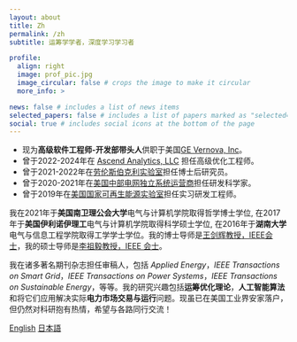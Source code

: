 ```yaml
---
layout: about
title: Zh
permalink: /zh
subtitle: 运筹学学者，深度学习学习者

profile:
  align: right
  image: prof_pic.jpg
  image_circular: false # crops the image to make it circular
  more_info: >

news: false # includes a list of news items
selected_papers: false # includes a list of papers marked as "selected={true}"
social: true # includes social icons at the bottom of the page
---
```


- 现为**高级软件工程师-开发部带头人**供职于美国[GE Vernova, Inc](https://www.gevernova.com/software/products/gridos/energy-markets-software)。
- 曾于2022-2024年在 [Ascend Analytics, LLC](https://www.ascendanalytics.com/) 担任高级优化工程师。
- 曾于2021-2022年在[劳伦斯伯克利实验室](https://emp.lbl.gov/)担任博士后研究员。
- 曾于2020-2021年在[美国中部电网独立系统运营商](https://www.misoenergy.org/)担任研发科学家。
- 曾于2019年在[美国国家可再生能源实验室](https://www.nrel.gov/grid/)担任实习研发工程师。

我在2021年于**美国南卫理公会大学**电气与计算机学院取得哲学博士学位, 在2017年于**美国伊利诺伊理工**电气与计算机学院取得科学硕士学位, 在2016年于**湖南大学**电气与信息工程学院取得工学学士学位。我的博士导师是[王剑辉教授，IEEE会士](https://sites.google.com/site/eejhwang/)，我的硕士导师是[李祖毅教授，IEEE 会士](https://person.zju.edu.cn/lizuyi)。

我在诸多著名期刊杂志担任审稿人，包括 *Applied Energy*，*IEEE Transactions on Smart Grid*，*IEEE Transactions on Power Systems*，*IEEE Transactions on Sustainable Energy*，等等。我的研究兴趣包括**运筹优化理论**，**人工智能算法**和将它们应用解决实际**电力市场交易与运行**问题。现虽已在美国工业界安家落户，但仍然对科研抱有热情，希望与各路同行交流！

<div class="button-row">
  <a href="/" class="fancy-button">English</a>
  <a href="jp" class="fancy-button">日本語</a>
</div>

<br/>
